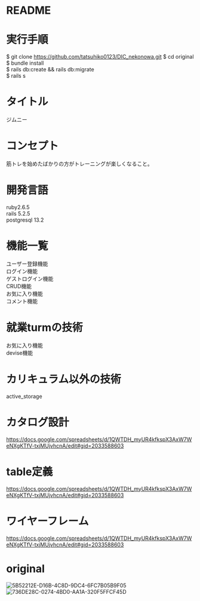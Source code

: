 # README


# 実行手順
$ git clone https://github.com/tatsuhiko0123/DIC_nekonowa.git 
$ cd original  
$ bundle install  
$ rails db:create && rails db:migrate  
$ rails s  

# タイトル
ジムニー

 
# コンセプト
 
筋トレを始めたばかりの方がトレーニングが楽しくなること。
 
# 開発言語
 
ruby2.6.5  
rails 5.2.5  
postgresql 13.2  
 
# 機能一覧

ユーザー登録機能  
ログイン機能  
ゲストログイン機能  
CRUD機能  
お気に入り機能  
コメント機能  
 
# 就業turmの技術
 
お気に入り機能  
devise機能

# カリキュラム以外の技術
 
active_storage
 
# カタログ設計
 
https://docs.google.com/spreadsheets/d/1QWTDH_myUR4kfkspX3AxW7WeNXgKTfV-txjMUjvhcnA/edit#gid=2033588603
 
# table定義

https://docs.google.com/spreadsheets/d/1QWTDH_myUR4kfkspX3AxW7WeNXgKTfV-txjMUjvhcnA/edit#gid=2033588603
 

 
# ワイヤーフレーム
https://docs.google.com/spreadsheets/d/1QWTDH_myUR4kfkspX3AxW7WeNXgKTfV-txjMUjvhcnA/edit#gid=2033588603

# original
![5B52212E-D16B-4C8D-9DC4-6FC7B05B9F05](https://user-images.githubusercontent.com/77220182/129538160-343b13ca-5251-4ce7-82b9-20e6cded2f64.jpeg)
![736DE28C-0274-4BD0-AA1A-320F5FFCF45D](https://user-images.githubusercontent.com/77220182/129538168-028ce077-bf26-4fed-b7d6-ebfdbdff8949.jpeg)